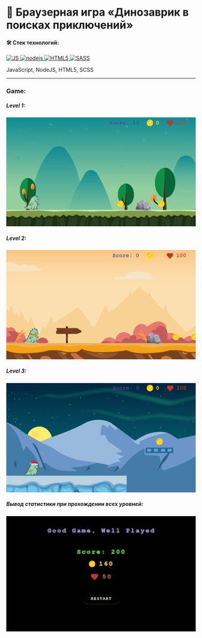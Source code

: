 # :t-rex: Браузерная игра «Динозаврик в поисках приключений»

#### :hammer_and_wrench: Стек технологий:
<a href="https://developer.mozilla.org/en-US/docs/Web/JavaScript" target="_blank" rel="noreferrer">
   <img src="https://raw.githubusercontent.com/danielcranney/readme-generator/main/public/icons/skills/javascript-colored.svg" width="36" height="36" alt="JS" />
</a>
<a href="https://developer.mozilla.org/en-US/docs/Web/nodejs" target="_blank" rel="noreferrer">
   <img src="https://raw.githubusercontent.com/danielcranney/readme-generator/main/public/icons/skills/nodejs-colored.svg" width="36" height="36" alt="nodejs" />
</a>
<a href="https://developer.mozilla.org/en-US/docs/Glossary/HTML5" target="_blank" rel="noreferrer">
   <img src="https://raw.githubusercontent.com/danielcranney/readme-generator/main/public/icons/skills/html5-colored.svg" width="36" height="36" alt="HTML5" />
</a>
<a href="https://developer.mozilla.org/en-US/docs/Glossary/sass" target="_blank" rel="noreferrer">
   <img src="https://raw.githubusercontent.com/danielcranney/readme-generator/main/public/icons/skills/sass-colored.svg" width="36" height="36" alt="SASS" />
</a>

<p>JavaScript, NodeJS, HTML5, SCSS</p>

---

### Game:

##### Level 1:
![](/static/1.png)

##### Level 2:
![](/static/2.png)

##### Level 3:
![](/static/3.png)

##### Вывод статистики при прохождении всех уровней:
![](/static/gg.gif)
